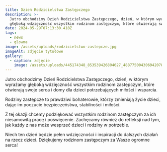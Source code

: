 ```yaml
---
title: Dzień Rodzicielstwa Zastępczego
description: >-
  Jutro obchodzimy Dzień Rodzicielstwa Zastępczego, dzień, w którym wyrażamy
  głęboką wdzięczność wszystkim rodzinom zastępczym, które otwierają swoje [...]
date: 2024-05-29T07:13:30.418Z
tags:
  - news
  - glowna
image: /assets/uploads/rodzicielstwo-zastepcze.jpg
imageAlt: zdjęcie tytułowe
gallery:
  - caption: zdjęcie
    image: /assets/uploads/445174348_853539426804627_4887750043069420784_n.jpg
---
```

Jutro obchodzimy Dzień Rodzicielstwa Zastępczego, dzień, w którym wyrażamy głęboką wdzięczność wszystkim rodzinom zastępczym, które otwierają swoje serca i domy dla dzieci potrzebujących miłości i wsparcia.

Rodziny zastępcze to prawdziwi bohaterowie, którzy zmieniają życie dzieci, dając im poczucie bezpieczeństwa, stabilności i miłości.

Z tej okazji chcemy podziękować wszystkim rodzinom zastępczym za ich niesamowitą pracę i poświęcenie. Zachęcamy również do refleksji nad tym, jak każdy z nas może wesprzeć dzieci i rodziny w potrzebie.

Niech ten dzień będzie pełen wdzięczności i inspiracji do dalszych działań na rzecz dzieci. Dziękujemy rodzinom zastępczym za Wasze ogromne serca!
